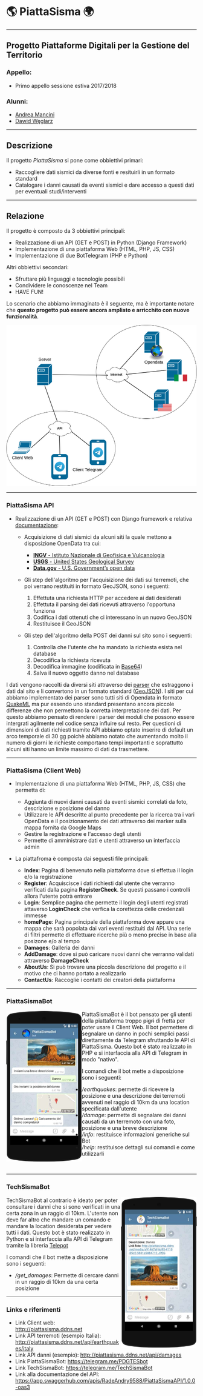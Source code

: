 # 🌎 PiattaSisma 🌍 #
-----------------------------------------------------

## Progetto Piattaforme Digitali per la Gestione del Territorio ##

### Appello: ###
* Primo appello sessione estiva 2017/2018

### Alunni: ###
* [Andrea Mancini](http://github.com/Andrea101288)
* [Dawid Węglarz](http://github.com/Radeox)

-----------------------------------------------------

## Descrizione ##

Il progetto _PiattaSisma_ si pone come obbiettivi primari:
* Raccogliere dati sismici da diverse fonti e resituirli in un formato standard
* Catalogare i danni causati da eventi sismici e dare accesso a questi dati per eventuali studi/interventi

-----------------------------------------------------

## Relazione ##

Il progetto è composto da 3 obbiettivi principali:
 * Realizzazione di un API (GET e POST) in Python (Django Framework)
 * Implementazione di una piattaforma Web (HTML, PHP, JS, CSS)
 * Implementazione di due BotTelegram (PHP e Python)
 
Altri obbiettivi secondari:
 * Sfruttare più linguaggi e tecnologie possibili
 * Condividere le conoscenze nel Team
 * HAVE FUN!

Lo scenario che abbiamo immaginato è il seguente, ma è importante notare che **questo progetto può essere ancora ampliato e arricchito con nuove funzionalità**.

<img src="img/scheme.png"/>

-----------------------------------------------------

### PiattaSisma API ###
* Realizzazione di un API (GET e POST) con Django framework e relativa [documentazione](https://app.swaggerhub.com/apis/RadeAndry9588/PiattaSismaAPI/1.0.0-oas3):
   * Acquisizione di dati sismici da alcuni siti la quale mettono a disposizione OpenData tra cui:
     * [**INGV** - Istituto Nazionale di Geofisica e Vulcanologia](http://cnt.rm.ingv.it/)
     * [**USGS** - United States Geological Survey](https://earthquake.usgs.gov/)
     * [**Data.gov** - U.S. Government’s open data](https://www.data.gov/)

   * Gli step dell'algoritmo per l'acquisizione dei dati sui terremoti, che poi verrano restituiti in formato GeoJSON, sono i seguenti:
     1. Effettuta una richiesta HTTP per accedere ai dati desiderati
     2. Effettuta il parsing dei dati ricevuti attraverso l'opportuna funziona
     3. Codifica i dati ottenuti che ci interessano in un nuovo GeoJSON
     5. Restituisce il GeoJSON

   * Gli step dell'algoritmo della POST dei danni sul sito sono i seguenti:
     1. Controlla che l'utente che ha mandato la richiesta esista nel database
     2. Decodifica la richiesta ricevuta
     3. Decodifica immagine (codificata in [Base64](https://it.wikipedia.org/wiki/Base64))
     4. Salva il nuovo oggetto danno nel database
     
I dati vengono raccolti da diversi siti attraverso dei [parser](https://it.wikipedia.org/wiki/Parsing) che estraggono i dati dal sito e li convertono in un formato standard ([GeoJSON](http://geojson.org)). I siti per cui abbiamo implementato dei parser sono tutti siti di Opendata in formato [QuakeML](https://en.wikipedia.org/wiki/QuakeML) ma pur essendo uno standard presentano ancora piccole differenze che non permettono la corretta interpretazione dei dati. Per questo abbiamo pensato di rendere i parser dei moduli che possono essere intergrati agilmente nel codice senza influire sul resto. Per questioni di dimensioni di dati richiesti tramite API abbiamo optato inserire di default un arco temporale di 30 gg poichè abbiamo notato che aumentando molto il numero di giorni le richieste comportano tempi importanti e soprattutto alcuni siti hanno un limite massimo di dati da trasmettere.

-----------------------------------------------------

### PiattaSisma (Client Web) ###

* Implementazione di una piattaforma Web (HTML, PHP, JS, CSS) che permetta di:
  * Aggiunta di nuovi danni causati da eventi sismici correlati da foto, descrizione e posizione del danno
  * Utilizzare le API descritte al punto precedente per la ricerca tra i vari OpenData e il posizionamento dei dati attraverso dei marker sulla mappa fornita da Google Maps
  * Gestire la registrazione e l'accesso degli utenti
  * Permette di amministrare dati e utenti attraverso un interfaccia admin
  
* La piattafroma è composta dai seguesti file principali:
  * **Index**: Pagina di benvenuto nella piattaforma dove si effettua il login e/o la registrazione
  * **Register**: Acquiscisce i dati richiesti dal utente che verranno verificati dalla pagina **RegisterCheck**. Se questi passano i controlli allora l'utente potrà entrare
  * **Login**: Semplice pagina che permette il login degli utenti registrati attaverso **LoginCheck** che verfica la corettezza delle credenzali immesse
  * **homePage**: Pagina principale della piattaforma dove appare una mappa che sarà popolata dai vari eventi restituiti dal API. Una serie di filtri permette di effettuare ricerche più o meno precise in base alla posizone e/o al tempo
  * **Damages**: Galleria dei danni
  * **AddDamage**: dove si può caricare nuovi danni che verranno validati attraverso **DamageCheck**
  * **AboutUs**: Si può trovare una piccola descrizione del progetto e il motivo che ci hanno portato a realizzarlo
  * **ContactUs**: Raccoglie i contatti dei creatori della piattaforma
  
-----------------------------------------------------

### PiattaSismaBot ###
<div>
<img src="img/add_damage.png" width="200px" align="left"/>

PiattaSismaBot è il bot pensato per gli utenti della piattaforma troppo ~~pigri~~ di fretta per poter usare il Client Web.
Il bot permettere di segnalare un danno in pochi semplici passi direttamente da Telegram sfruttando le API di PiattaSisma.
Questo bot è stato realizzato in PHP e si interfaccia alla API di Telegram in modo "nativo".

I comandi che il bot mette a disposizione sono i seguenti:

  * _/earthquakes_: permette di ricevere la posizione e una descrizione dei terremoti avvenuti nel raggio di 10km da una location specificata dall'utente
  * _/damage_: permette di segnalare dei danni causati da un terremoto con una foto, posizione e una breve descrizione
  * _/info_: restituisce informazioni generiche sul Bot
  * _/help_: restituisce dettagli sui comandi e come utilizzarli
</div><br>

-----------------------------------------------------

### TechSismaBot ###
<div> 
<img src="img/search_damage.png" width="200px" align="right"/>

TechSismaBot al contrario è ideato per poter consultare i danni che si sono verificati in una certa zona in un raggio di 10km. L'utente non deve far altro che mandare un comando e mandare la location desiderata per vedere tutti i dati.
 Questo bot è stato realizzato in Python e si interfaccia alla API di Telegram tramite la libreria [Telepot](https://github.com/nickoala/telepot)
 
I comandi che il bot mette a disposizione sono i seguenti:

  * _/get\_damages_: Permette di cercare danni in un raggio di 10km da una certa posizione
</div>

-----------------------------------------------------

### Links e riferimenti ###
 * Link Client web: http://piattasisma.ddns.net
 * Link API terremoti (esempio Italia): http://piattasisma.ddns.net/api/earthquakes/italy
 * Link API danni (esempio): http://piattasisma.ddns.net/api/damages
 * Link PiattaSismaBot: https://telegram.me/PDGTESbot
 * Link TechSismaBot: https://telegram.me/TechSismaBot
 * Link alla documentazione del API: https://app.swaggerhub.com/apis/RadeAndry9588/PiattaSismaAPI/1.0.0-oas3
